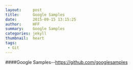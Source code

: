 ```yaml
---
layout:     post
title:      Google Samples
date:       2015-09-15 13:15:25
author:     HFF  
summary:    Google Samples
categories: jekyll
thumbnail:  heart
tags:
 - Git
---
```



####Google Samples--https://github.com/googlesamples



        